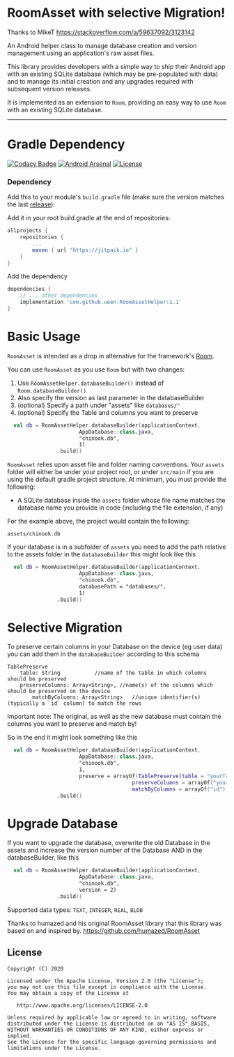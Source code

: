 # RoomAsset with selective Migration!

Thanks to MikeT https://stackoverflow.com/a/59637092/3123142

An Android helper class to manage database creation and version management using an application's raw asset files.

This library provides developers with a simple way to ship their Android app with an existing SQLite database (which may be pre-populated with data) and to manage its initial creation and any upgrades required with subsequent version releases.

It is implemented as an extension to `Room`, providing an easy way to use `Room` with an existing SQLite database.

---

# Gradle Dependency

[![Codacy Badge](https://api.codacy.com/project/badge/Grade/b2a019a18e3a48e5b50ae4a5f1ed3135)](https://www.codacy.com/app/humazed/RoomAsset?utm_source=github.com&amp;utm_medium=referral&amp;utm_content=humazed/RoomAsset&amp;utm_campaign=Badge_Grade)
[![Android Arsenal]( https://img.shields.io/badge/Android%20Arsenal-RoomAsset-green.svg?style=flat )]( https://android-arsenal.com/details/1/6421 )
[![License](https://img.shields.io/badge/license-Apache%202-4EB1BA.svg?style=flat-square)](https://www.apache.org/licenses/LICENSE-2.0.html)


### Dependency

Add this to your module's `build.gradle` file (make sure the version matches the last [release](https://github.com/ueen/RoomAsset/releases/latest)):

Add it in your root build.gradle at the end of repositories:

```gradle
allprojects {
	repositories {
		...
		maven { url "https://jitpack.io" }
	}
}
```

Add the dependency
```gradle
dependencies {
    // ... other dependencies
    implementation 'com.github.ueen:RoomAssetHelper:1.1'
}
```
# Basic Usage

`RoomAsset` is intended as a drop in alternative for the framework's [Room](https://developer.android.com/topic/libraries/architecture/room.html).

You can use `RoomAsset` as you use `Room` but with two changes:

1. Use `RoomAssetHelper.databaseBuilder()` instead of `Room.databaseBuilder()` 
2. Also specify the version as last parameter in the databaseBuilder
3. (optional) Specify a path under "assets" like `databases/"`
4. (optional) Specify the Table and columns you want to preserve

```kotlin
  val db = RoomAssetHelper.databaseBuilder(applicationContext, 
  					   AppDatabase::class.java,
					   "chinook.db",
					   1)
	   			.build()
```

`RoomAsset` relies upon asset file and folder naming conventions. Your `assets` folder will either be under your project root, or under `src/main` if you are using the default gradle project structure. At minimum, you must provide the following:

* A SQLite database inside the `assets` folder whose file name matches the database name you provide in code (including the file extension, if any)

For the example above, the project would contain the following:

    assets/chinook.db
   
If your database is in a subfolder of `assets` you need to add the path relative to the assets folder in the `databaseBuilder` this might look like this

```kotlin
  val db = RoomAssetHelper.databaseBuilder(applicationContext,
  					   AppDatabase::class.java,
					   "chinook.db",
					   databasePath = "databases/",
					   1)
				.build()
```

# Selective Migration

To preserve certain columns in your Database on the device (eg user data) you can add them in the `databaseBuilder` according to this schema

```
TablePreserve
	table: String 			//name of the table in which columns should be preserved
	preserveColumns: Array<String>, //name(s) of the columns which should be preserved on the device
    	matchByColumns: Array<String>	//unique identifier(s) (typically a `id` column) to match the rows
```
	
Important note: The original, as well as the new database must contain the columns you want to preserve and match by!

So in the end it might look something like this

```kotlin
  val db = RoomAssetHelper.databaseBuilder(applicationContext,
  					   AppDatabase::class.java, 
					   "chinook.db",
					   1,
					   preserve = arrayOf(TablePreserve(table = "yourTable",
					   				    preserveColumns = arrayOf("yourColumn"),
									    matchByColumns = arrayOf("id"))))
				.build()
```

# Upgrade Database

If you want to upgrade the database, overwrite the old Database in the assets and increase the version number of the Database AND in the databaseBuilder, like this

```kotlin
  val db = RoomAssetHelper.databaseBuilder(applicationContext,
  					   AppDatabase::class.java, 
					   "chinook.db", 
					   version = 2)
				.build()
```

Supported data types: `TEXT`, `INTEGER`, `REAL`, `BLOB`


Thanks to humazed and his original RoomAsset library that this library was based on and inspired by.
https://github.com/humazed/RoomAsset


License
-------

    Copyright (C) 2020

    Licensed under the Apache License, Version 2.0 (the "License");
    you may not use this file except in compliance with the License.
    You may obtain a copy of the License at

       http://www.apache.org/licenses/LICENSE-2.0

    Unless required by applicable law or agreed to in writing, software
    distributed under the License is distributed on an "AS IS" BASIS,
    WITHOUT WARRANTIES OR CONDITIONS OF ANY KIND, either express or implied.
    See the License for the specific language governing permissions and
    limitations under the License.

 [1]: https://search.maven.org/remote_content?g=com.readystatesoftware.sqliteasset&a=sqliteassethelper&v=LATEST
